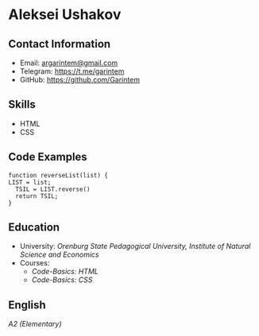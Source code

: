 # Aleksei Ushakov
## Contact Information
+ Email: argarintem@gmail.com
+ Telegram: https://t.me/garintem
+ GitHub: https://github.com/Garintem
## Skills
+ HTML
+ CSS
## Code Examples
```
function reverseList(list) {
LIST = list;
  TSIL = LIST.reverse()
  return TSIL;
}
```
## Education
+ University: *Orenburg State Pedagogical University, Institute of Natural Science and Economics*
+ Сourses:
  + *Code-Basics: HTML*
  + *Code-Basics: CSS*
## English
*A2 (Elementary)* 